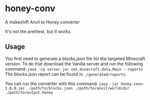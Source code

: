 # honey-conv

A makeshift Anvil to Honey converter

It's not the prettiest, but it works.

## Usage

You first need to generate a blocks.json file for the targeted Minecraft version. To do that download the Vanilla server and run the following command: `java -cp server.jar net.minecraft.data.Main --reports`\
The blocks.json report can be found in `./generated/reports`.

You can run the converter with this command: `java -jar honey-conv-1.0.0.jar ./path/to/blocks.json ./path/to/anvil/world/dir ./path/to/output.honey`